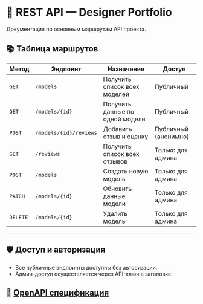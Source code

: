 # 🧩 REST API — Designer Portfolio

Документация по основным маршрутам API проекта.

## 📚 Таблица маршрутов

| Метод   | Эндпоинт                   | Назначение                             | Доступ              |
|---------|----------------------------|----------------------------------------|---------------------|
| `GET`   | `/models`                  | Получить список всех моделей           | Публичный           |
| `GET`   | `/models/{id}`             | Получить данные по одной модели        | Публичный           |
| `POST`  | `/models/{id}/reviews`     | Добавить отзыв и оценку                | Публичный (анонимно)|
| `GET`   | `/reviews`                 | Получить список всех отзывов           | Только для админа   |
| `POST`  | `/models`                  | Создать новую модель                   | Только для админа   |
| `PATCH` | `/models/{id}`             | Обновить данные модели                 | Только для админа   |
| `DELETE`| `/models/{id}`             | Удалить модель                         | Только для админа   |

---

## 🛡️ Доступ и авторизация

- Все публичные эндпоинты доступны без авторизации.
- Админ-доступ осуществляется через API-ключ в заголовке:


## **📝 [OpenAPI cпецификация](docs/API/openapi.yaml)**

